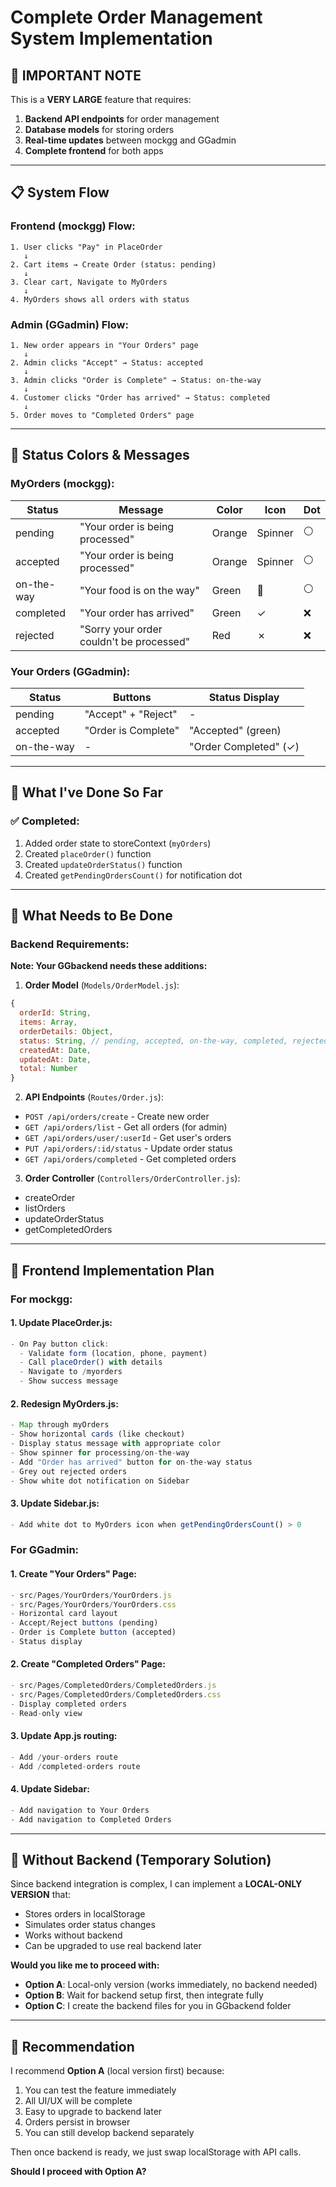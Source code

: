 # Complete Order Management System Implementation

## 🚨 IMPORTANT NOTE

This is a **VERY LARGE** feature that requires:
1. **Backend API endpoints** for order management
2. **Database models** for storing orders
3. **Real-time updates** between mockgg and GGadmin
4. **Complete frontend** for both apps

---

## 📋 System Flow

### Frontend (mockgg) Flow:
```
1. User clicks "Pay" in PlaceOrder
   ↓
2. Cart items → Create Order (status: pending)
   ↓
3. Clear cart, Navigate to MyOrders
   ↓
4. MyOrders shows all orders with status
```

### Admin (GGadmin) Flow:
```
1. New order appears in "Your Orders" page
   ↓
2. Admin clicks "Accept" → Status: accepted
   ↓
3. Admin clicks "Order is Complete" → Status: on-the-way
   ↓
4. Customer clicks "Order has arrived" → Status: completed
   ↓
5. Order moves to "Completed Orders" page
```

---

## 🎨 Status Colors & Messages

### MyOrders (mockgg):
| Status | Message | Color | Icon | Dot |
|--------|---------|-------|------|-----|
| pending | "Your order is being processed" | Orange | Spinner | ⚪ |
| accepted | "Your order is being processed" | Orange | Spinner | ⚪ |
| on-the-way | "Your food is on the way" | Green | 🚗 | ⚪ |
| completed | "Your order has arrived" | Green | ✓ | ❌ |
| rejected | "Sorry your order couldn't be processed" | Red | ✗ | ❌ |

### Your Orders (GGadmin):
| Status | Buttons | Status Display |
|--------|---------|----------------|
| pending | "Accept" + "Reject" | - |
| accepted | "Order is Complete" | "Accepted" (green) |
| on-the-way | - | "Order Completed" (✓) |

---

## 🚧 What I've Done So Far

### ✅ Completed:
1. Added order state to storeContext (`myOrders`)
2. Created `placeOrder()` function
3. Created `updateOrderStatus()` function
4. Created `getPendingOrdersCount()` for notification dot

---

## 🔨 What Needs to Be Done

### Backend Requirements:
**Note: Your GGbackend needs these additions:**

1. **Order Model** (`Models/OrderModel.js`):
```javascript
{
  orderId: String,
  items: Array,
  orderDetails: Object,
  status: String, // pending, accepted, on-the-way, completed, rejected
  createdAt: Date,
  updatedAt: Date,
  total: Number
}
```

2. **API Endpoints** (`Routes/Order.js`):
- `POST /api/orders/create` - Create new order
- `GET /api/orders/list` - Get all orders (for admin)
- `GET /api/orders/user/:userId` - Get user's orders
- `PUT /api/orders/:id/status` - Update order status
- `GET /api/orders/completed` - Get completed orders

3. **Order Controller** (`Controllers/OrderController.js`):
- createOrder
- listOrders
- updateOrderStatus
- getCompletedOrders

---

## 📱 Frontend Implementation Plan

### For mockgg:

#### 1. Update PlaceOrder.js:
```javascript
- On Pay button click:
  - Validate form (location, phone, payment)
  - Call placeOrder() with details
  - Navigate to /myorders
  - Show success message
```

#### 2. Redesign MyOrders.js:
```javascript
- Map through myOrders
- Show horizontal cards (like checkout)
- Display status message with appropriate color
- Show spinner for processing/on-the-way
- Add "Order has arrived" button for on-the-way status
- Grey out rejected orders
- Show white dot notification on Sidebar
```

#### 3. Update Sidebar.js:
```javascript
- Add white dot to MyOrders icon when getPendingOrdersCount() > 0
```

### For GGadmin:

#### 1. Create "Your Orders" Page:
```javascript
- src/Pages/YourOrders/YourOrders.js
- src/Pages/YourOrders/YourOrders.css
- Horizontal card layout
- Accept/Reject buttons (pending)
- Order is Complete button (accepted)
- Status display
```

#### 2. Create "Completed Orders" Page:
```javascript
- src/Pages/CompletedOrders/CompletedOrders.js
- src/Pages/CompletedOrders/CompletedOrders.css
- Display completed orders
- Read-only view
```

#### 3. Update App.js routing:
```javascript
- Add /your-orders route
- Add /completed-orders route
```

#### 4. Update Sidebar:
```javascript
- Add navigation to Your Orders
- Add navigation to Completed Orders
```

---

## 💾 Without Backend (Temporary Solution)

Since backend integration is complex, I can implement a **LOCAL-ONLY VERSION** that:
- Stores orders in localStorage
- Simulates order status changes
- Works without backend
- Can be upgraded to use real backend later

**Would you like me to proceed with:**
- **Option A**: Local-only version (works immediately, no backend needed)
- **Option B**: Wait for backend setup first, then integrate fully
- **Option C**: I create the backend files for you in GGbackend folder

---

## 🎯 Recommendation

I recommend **Option A** (local version first) because:
1. You can test the feature immediately
2. All UI/UX will be complete
3. Easy to upgrade to backend later
4. Orders persist in browser
5. You can still develop backend separately

Then once backend is ready, we just swap localStorage with API calls.

**Should I proceed with Option A?**

